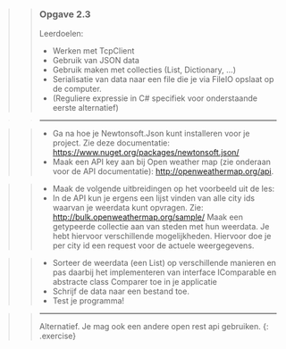 >>### Opgave 2.3
>>Leerdoelen:
>>- Werken met TcpClient 
>>- Gebruik van JSON data 
>>- Gebruik maken met collecties (List, Dictionary, …)
>>- Serialisatie van data naar een file die je via FileIO opslaat op de computer. 
>>- (Reguliere expressie in C# specifiek voor onderstaande eerste alternatief) 

>>---------------------------------------------------------------------------------

>>* Ga na hoe je Newtonsoft.Json kunt installeren voor je project. Zie deze documentatie: https://www.nuget.org/packages/newtonsoft.json/ 
>>* Maak een API key aan bij Open weather map (zie onderaan voor de API documentatie): http://openweathermap.org/api. 

>>* Maak de volgende uitbreidingen op het voorbeeld uit de les: 
>>* In de API kun je ergens een lijst vinden van alle city ids waarvan je weerdata kunt opvragen. Zie:  http://bulk.openweathermap.org/sample/ 
>>Maak een getypeerde collectie aan van steden met hun weerdata. Je hebt hiervoor verschillende mogelijkheden. Hiervoor doe je per city id een request voor de actuele weergegevens. 

>>* Sorteer de weerdata (een List<T>) op verschillende manieren en pas daarbij het implementeren van interface IComparable<T>  en abstracte class Comparer<T> toe in je applicatie 
>>* Schrijf de data naar een bestand toe. 
>>* Test je programma! 

>>---------------------------------------------------------------------------------
>>Alternatief. Je mag ook een andere open rest api gebruiken. 
{: .exercise}
